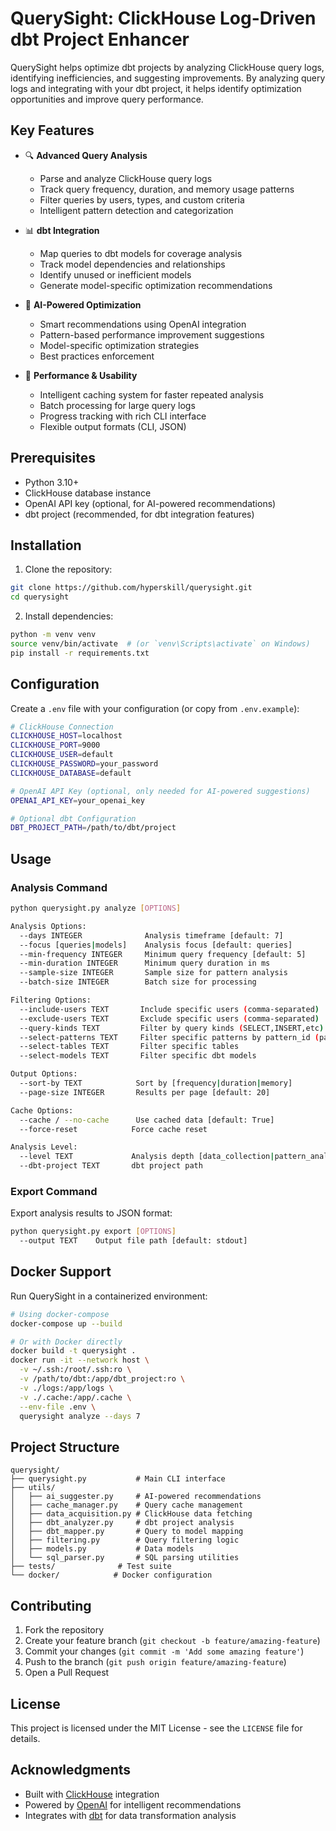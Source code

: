 # QuerySight: ClickHouse Log-Driven dbt Project Enhancer

QuerySight helps optimize dbt projects by analyzing ClickHouse query logs, identifying inefficiencies, and suggesting improvements. By analyzing query logs and integrating with your dbt project, it helps identify optimization opportunities and improve query performance.

## Key Features

- 🔍 **Advanced Query Analysis**
  - Parse and analyze ClickHouse query logs
  - Track query frequency, duration, and memory usage patterns
  - Filter queries by users, types, and custom criteria
  - Intelligent pattern detection and categorization

- 📊 **dbt Integration**
  - Map queries to dbt models for coverage analysis
  - Track model dependencies and relationships
  - Identify unused or inefficient models
  - Generate model-specific optimization recommendations

- 🤖 **AI-Powered Optimization**
  - Smart recommendations using OpenAI integration
  - Pattern-based performance improvement suggestions
  - Model-specific optimization strategies
  - Best practices enforcement

- 💾 **Performance & Usability**
  - Intelligent caching system for faster repeated analysis
  - Batch processing for large query logs
  - Progress tracking with rich CLI interface
  - Flexible output formats (CLI, JSON)

## Prerequisites

- Python 3.10+
- ClickHouse database instance
- OpenAI API key (optional, for AI-powered recommendations)
- dbt project (recommended, for dbt integration features)

## Installation

1. Clone the repository:
```bash
git clone https://github.com/hyperskill/querysight.git
cd querysight
```

2. Install dependencies:
```bash
python -m venv venv
source venv/bin/activate  # (or `venv\Scripts\activate` on Windows)
pip install -r requirements.txt
```

## Configuration

Create a `.env` file with your configuration (or copy from `.env.example`):

```bash
# ClickHouse Connection
CLICKHOUSE_HOST=localhost
CLICKHOUSE_PORT=9000
CLICKHOUSE_USER=default
CLICKHOUSE_PASSWORD=your_password
CLICKHOUSE_DATABASE=default

# OpenAI API Key (optional, only needed for AI-powered suggestions)
OPENAI_API_KEY=your_openai_key

# Optional dbt Configuration
DBT_PROJECT_PATH=/path/to/dbt/project
```

## Usage

### Analysis Command

```bash
python querysight.py analyze [OPTIONS]

Analysis Options:
  --days INTEGER              Analysis timeframe [default: 7]
  --focus [queries|models]    Analysis focus [default: queries]
  --min-frequency INTEGER     Minimum query frequency [default: 5]
  --min-duration INTEGER      Minimum query duration in ms
  --sample-size INTEGER       Sample size for pattern analysis
  --batch-size INTEGER        Batch size for processing

Filtering Options:
  --include-users TEXT       Include specific users (comma-separated)
  --exclude-users TEXT       Exclude specific users (comma-separated)
  --query-kinds TEXT         Filter by query kinds (SELECT,INSERT,etc)
  --select-patterns TEXT     Filter specific patterns by pattern_id (pattern_id is getting created at the first analysis step, you can select patterns of interest on the next steps
  --select-tables TEXT       Filter specific tables
  --select-models TEXT       Filter specific dbt models

Output Options:
  --sort-by TEXT            Sort by [frequency|duration|memory]
  --page-size INTEGER       Results per page [default: 20]

Cache Options:
  --cache / --no-cache      Use cached data [default: True]
  --force-reset            Force cache reset

Analysis Level:
  --level TEXT             Analysis depth [data_collection|pattern_analysis|dbt_integration|optimization]
  --dbt-project TEXT       dbt project path
```

### Export Command

Export analysis results to JSON format:

```bash
python querysight.py export [OPTIONS]
  --output TEXT    Output file path [default: stdout]
```

## Docker Support

Run QuerySight in a containerized environment:

```bash
# Using docker-compose
docker-compose up --build

# Or with Docker directly
docker build -t querysight .
docker run -it --network host \
  -v ~/.ssh:/root/.ssh:ro \
  -v /path/to/dbt:/app/dbt_project:ro \
  -v ./logs:/app/logs \
  -v ./.cache:/app/.cache \
  --env-file .env \
  querysight analyze --days 7
```

## Project Structure

```
querysight/
├── querysight.py           # Main CLI interface
├── utils/
│   ├── ai_suggester.py     # AI-powered recommendations
│   ├── cache_manager.py    # Query cache management
│   ├── data_acquisition.py # ClickHouse data fetching
│   ├── dbt_analyzer.py     # dbt project analysis
│   ├── dbt_mapper.py       # Query to model mapping
│   ├── filtering.py        # Query filtering logic
│   ├── models.py           # Data models
│   └── sql_parser.py       # SQL parsing utilities
├── tests/              # Test suite
└── docker/            # Docker configuration
```

## Contributing

1. Fork the repository
2. Create your feature branch (`git checkout -b feature/amazing-feature`)
3. Commit your changes (`git commit -m 'Add some amazing feature'`)
4. Push to the branch (`git push origin feature/amazing-feature`)
5. Open a Pull Request

## License

This project is licensed under the MIT License - see the `LICENSE` file for details.

## Acknowledgments

- Built with [ClickHouse](https://clickhouse.com/) integration
- Powered by [OpenAI](https://openai.com/) for intelligent recommendations
- Integrates with [dbt](https://www.getdbt.com/) for data transformation analysis
